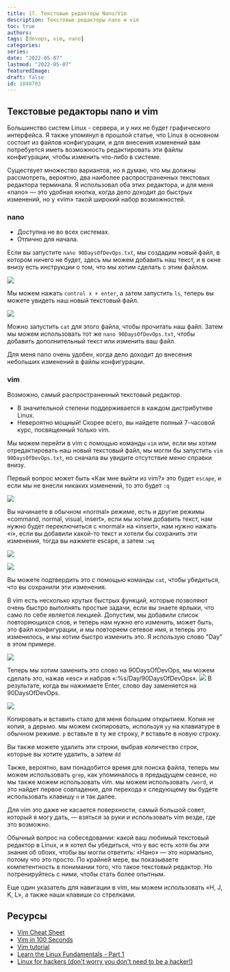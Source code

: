 ```yaml
---
title: 17. Текстовые редакторы Nano/Vim
description: Текстовые редакторы nano и vim
toc: true
authors:
tags: [devops, vim, nano]
categories:
series: 
date: "2022-05-07"
lastmod: "2022-05-07"
featuredImage:
draft: false
id: 1048703
---
```



## Текстовые редакторы nano и vim

Большинство систем Linux - сервера, и у них не будет графического интерфейса. Я также упомянул в прошлой статье, что Linux в основном состоит из файлов конфигурации, и для внесения изменений вам потребуется иметь возможность редактировать эти файлы конфигурации, чтобы изменить что-либо в системе.

Существует множество вариантов, но я думаю, что мы должны рассмотреть, вероятно, два наиболее распространенных текстовых редактора терминала. Я использовал оба этих редактора, и для меня «nano» — это удобная кнопка, когда дело доходит до быстрых изменений, но у «vim» такой широкий набор возможностей.
### nano 

- Доступна не во всех системах.
- Отлично для начала.

Если вы запустите `nano 90DaysOfDevOps.txt`, мы создадим новый файл, в котором ничего не будет, здесь мы можем добавить наш текст, и в окне внизу есть инструкции о том, что мы хотим сделать с этим файлом.

![](../images/Day17_Linux1.png?v1)

Мы можем нажать `control x + enter`, а затем запустить `ls`, теперь вы можете увидеть наш новый текстовый файл.

![](../images/Day17_Linux2.png?v1)

Можно запустить `cat` для этого файла, чтобы прочитать наш файл. Затем мы можем использовать тот же `nano 90DaysOfDevOps.txt`, чтобы добавить дополнительный текст или изменить ваш файл.

Для меня nano очень удобен, когда дело доходит до внесения небольших изменений в файлы конфигурации.
### vim 
Возможно, самый распространенный текстовый редактор.

- В значительной степени поддерживается в каждом дистрибутиве Linux.
- Невероятно мощный! Скорее всего, вы найдете полный 7-часовой курс, посвященный только vim.

Мы можем перейти в vim с помощью команды `vim` или, если мы хотим отредактировать наш новый текстовый файл, мы могли бы запустить `vim 90DaysOfDevOps.txt`, но сначала вы увидите отсутствие меню справки внизу.

Первый вопрос может быть «Как мне выйти из vim?» это будет `escape`, и если мы не внесли никаких изменений, то это будет `:q`

![](../images/Day17_Linux3.png?v1)

Вы начинаете в обычном «normal» режиме, есть и другие режимы «command, normal, visual, insert», если мы хотим добавить текст, нам нужно будет переключиться с «normal» на «insert», нам нужно нажать «i», если вы добавили какой-то текст и хотели бы сохранить эти изменения, тогда вы нажмете escape, а затем `:wq`

![](../images/Day17_Linux4.png?v1)

![](../images/Day17_Linux5.png?v1)


Вы можете подтвердить это с помощью команды `cat`, чтобы убедиться, что вы сохранили эти изменения.

В vim есть несколько крутых быстрых функций, которые позволяют очень быстро выполнять простые задачи, если вы знаете ярлыки, что само по себе является лекцией. Допустим, мы добавили список повторяющихся слов, и теперь нам нужно его изменить, может быть, это файл конфигурации, и мы повторяем сетевое имя, и теперь это изменилось, и мы хотим быстро изменить это. Я использую слово "Day" в этом примере.

![](../images/Day17_Linux6.png?v1)

Теперь мы хотим заменить это слово на 90DaysOfDevOps, мы можем сделать это, нажав «esc» и набрав «:%s/Day/90DaysOfDevOps».
![](../images/Day17_Linux7.png?v1)
В результате, когда вы нажимаете Enter, слово day заменяется на 90DaysOfDevOps.

![](../images/Day17_Linux8.png?v1)

Копировать и вставить стало для меня большим открытием. Копия не копия, а дерьмо. мы можем скопировать, используя `yy` на клавиатуре в обычном режиме. `p` вставьте в ту же строку, `P` вставьте в новую строку.

Вы также можете удалить эти строки, выбрав количество строк, которые вы хотите удалить, а затем `dd`

Также, вероятно, вам понадобится время для поиска файла, теперь мы можем использовать `grep`, как упоминалось в предыдущем сеансе, но мы также можем использовать vim. мы можем использовать `/word`, и это найдет первое совпадение, для перехода к следующему вы будете использовать клавишу `n` и так далее.

Для vim это даже не касается поверхности, самый большой совет, который я могу дать, — взяться за руки и использовать vim везде, где это возможно.

Обычный вопрос на собеседовании: какой ваш любимый текстовый редактор в Linux, и я хотел бы убедиться, что у вас есть хотя бы эти знания об обоих, чтобы вы могли ответить: «Нано» — это нормально, потому что это просто. По крайней мере, вы показываете компетентность в понимании того, что такое текстовый редактор. Но потренируйтесь с ними, чтобы стать более опытным.

Еще один указатель для навигации в vim, мы можем использовать «H, J, K, L», а также наши клавиши со стрелками.

## Ресурсы 
- [Vim Cheat Sheet](https://vim.rtorr.com/)
- [Vim in 100 Seconds](https://www.youtube.com/watch?v=-txKSRn0qeA)
- [Vim tutorial](https://www.youtube.com/watch?v=IiwGbcd8S7I)
- [Learn the Linux Fundamentals - Part 1](https://www.youtube.com/watch?v=kPylihJRG70)
- [Linux for hackers (don't worry you don't need to be a hacker!)](https://www.youtube.com/watch?v=VbEx7B_PTOE)

